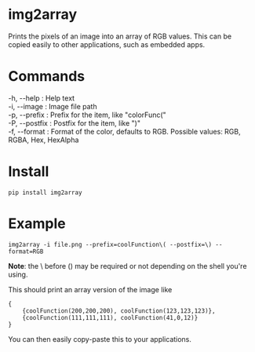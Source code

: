 # img2array

Prints the pixels of an image into an array of RGB values.
This can be copied easily to other applications, such as embedded apps.

# Commands

-h, --help    :  Help text  
-i, --image   :  Image file path  
-p, --prefix  :  Prefix for the item, like "colorFunc\("  
-P, --postfix :  Postfix for the item, like "\)"  
-f, --format  :  Format of the color, defaults to RGB. Possible values: RGB, RGBA, Hex, HexAlpha  

# Install

`pip install img2array`

# Example

`img2array -i file.png --prefix=coolFunction\( --postfix=\) --format=RGB`

**Note**: the \ before () may be required or not depending on the shell you're using.

This should print an array version of the image like

```
{
    {coolFunction(200,200,200), coolFunction(123,123,123)},
    {coolFunction(111,111,111), coolFunction(41,0,12)}
}
```

You can then easily copy-paste this to your applications.